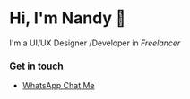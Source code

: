 # Hi, I'm Nandy 👋 

  I'm a UI/UX Designer /Developer in *Freelancer*

### Get in touch

- [WhatsApp Chat Me](https://api.whatsapp.com/send?phone=918610575512&text=UI/UX%20Designer%20to%20develop%20any%20apps%20we%20do%20it%20..)

